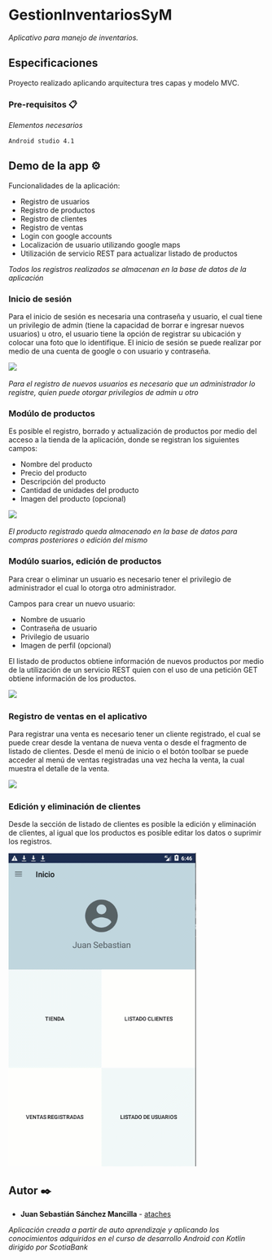 # GestionInventariosSyM

_Aplicativo para manejo de inventarios._

## Especificaciones

Proyecto realizado aplicando arquitectura tres capas y modelo MVC.

### Pre-requisitos 📋

_Elementos necesarios_

```
Android studio 4.1
```
## Demo de la app ⚙️

Funcionalidades de la aplicación: 

* Registro de usuarios
* Registro de productos
* Registro de clientes
* Registro de ventas
* Login con google accounts
* Localización de usuario utilizando google maps
* Utilización de servicio REST para actualizar listado de productos

_Todos los registros realizados se almacenan en la base de datos de la aplicación_

### Inicio de sesión

Para el inicio de sesión es necesaria una contraseña y usuario, el cual tiene un privilegio de admin (tiene la capacidad de borrar e ingresar nuevos usuarios)  u otro, el usuario tiene la opción de registrar su ubicación y colocar una foto que lo identifique.
El inicio de sesión se puede realizar por medio de una cuenta de google o con usuario y contraseña.

![](DemoGifs/DemoAppLogin.gif)

_Para el registro de nuevos usuarios es necesario que un administrador lo registre, quien puede otorgar privilegios de admin u otro_

### Modúlo de productos

Es posible el registro, borrado y actualización de productos por medio del acceso a la tienda de la aplicación, donde se registran los siguientes campos:

* Nombre del producto
* Precio del producto
* Descripción del producto
* Cantidad de unidades del producto
* Imagen del producto (opcional)

![](DemoGifs/DemoUpdateProduct.gif)

_El producto registrado queda almacenado en la base de datos para compras posteriores o edición del mismo_

### Modúlo suarios, edición de productos

Para crear o eliminar un usuario es necesario tener el privilegio de administrador el cual lo otorga otro administrador.

Campos para crear un nuevo usuario:

* Nombre de usuario
* Contraseña de usuario
* Privilegio de usuario
* Imagen de perfil (opcional)

El listado de productos obtiene información de nuevos productos por medio de la utilización de un servicio REST quien con el uso de una petición GET obtiene información de los productos.


![](DemoGifs/DemoUser_InsertAndDeleteProduct.gif)

### Registro de ventas en el aplicativo

Para registrar una venta es necesario tener un cliente registrado, el cual se puede crear desde la ventana de nueva venta o desde el fragmento de listado de clientes.
Desde el menú de inicio o el botón toolbar se puede acceder al menú de ventas registradas una vez hecha la venta, la cual muestra el detalle de la venta.

![](DemoGifs/DemoVenta.gif)

### Edición y eliminación de clientes

Desde la sección de listado de clientes es posible la edición y eliminación de clientes, al igual que los productos es posible editar los datos o suprimir los registros. 

![](DemoGifs/DemoCustomerEdit.gif)

## Autor ✒️

* **Juan Sebastián Sánchez Mancilla** - [ataches](https://github.com/Ataches)

_Aplicación creada a partir de auto aprendizaje y aplicando los conocimientos adquiridos en el curso de desarrollo Android con Kotlin dirigido por ScotiaBank_
